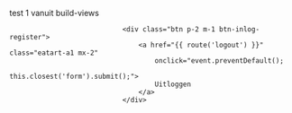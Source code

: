 test 1 vanuit build-views

<script src="https://code.jquery.com/jquery-3.5.1.min.js"></script>
<script src="https://cdn.jsdelivr.net/npm/popper.js@1.16.0/dist/umd/popper.min.js"></script>
<script src="https://stackpath.bootstrapcdn.com/bootstrap/4.5.0/js/bootstrap.min.js"></script>


<script src="http://ajax.googleapis.com/ajax/libs/jquery/1.9.1/jquery.min.js"></script>
<script src="http://getbootstrap.com/dist/js/bootstrap.min.js"></script>




                                <div class="btn p-2 m-1 btn-inlog-register">
                                    <a href="{{ route('logout') }}" class="eatart-a1 mx-2"
                                        onclick="event.preventDefault();
                                                this.closest('form').submit();">
                                        Uitloggen
                                    </a>
                                </div>
